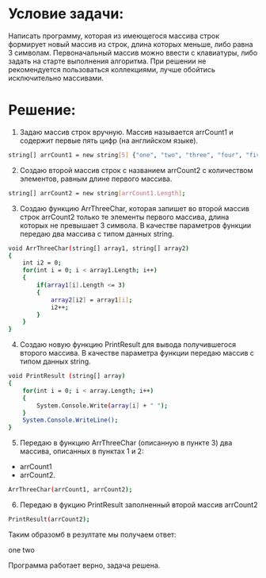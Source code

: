 # Условие задачи:

Написать программу, которая из имеющегося массива строк формирует новый массив из строк, длина которых меньше, либо равна 3 символам. Первоначальный массив можно ввести с клавиатуры, либо задать на старте выполнения алгоритма. 
При решении не рекомендуется пользоваться коллекциями, лучше обойтись исключительно массивами.

# Решение: 
1. Задаю массив строк вручную. Массив называется arrCount1 и содержит первые пять цифр (на английском языке). 
```sh
string[] arrCount1 = new string[5] {"one", "two", "three", "four", "five"};
```
2. Создаю второй массив строк с названием arrCount2 с количеством элементов, равным длине первого массива. 

```sh
string[] arrCount2 = new string[arrCount1.Length];
```
3. Создаю функцию ArrThreeChar, которая запишет во второй массив строк arrCount2 только те элементы первого массива, длина которых не превышает 3 символа. В качестве параметров функции передаю два массива с типом данных string.

```sh
void ArrThreeChar(string[] array1, string[] array2)
{
    int i2 = 0;
    for(int i = 0; i < array1.Length; i++)
    {
        if(array1[i].Length <= 3)
        {
            array2[i2] = array1[i];
            i2++;
        }
    }
}
```
4. Создаю новую функцию PrintResult для вывода получившегося второго массива. В качестве параметра функции передаю массив с типом данных string. 

```sh
void PrintResult (string[] array)
{
    for(int i = 0; i < array.Length; i++)
    {
        System.Console.Write(array[i] + " ");
    }
    System.Console.WriteLine();
}
```

5. Передаю в функцию ArrThreeChar (описанную в пункте 3) два массива, описанных в пунктах 1 и 2:
* arrCount1
* arrCount2.
```sh
ArrThreeChar(arrCount1, arrCount2);
```

6. Передаю в фукцию PrintResult заполненный второй массив arrCount2
```sh
PrintResult(arrCount2);
```
Таким образомб в резултате мы получаем ответ:

one two

Программа работает верно, задача решена.